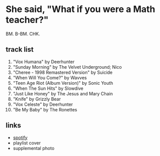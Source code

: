 # She said, "What if you were a Math teacher?"

BM. B-BM. CHK.

## track list

1. "Vox Humana" by Deerhunter
2. "Sunday Morning" by The Velvet Underground; Nico
3. "Cheree - 1998 Remastered Version" by Suicide
4. "When Will You Come?" by Wavves
5. "Teen Age Riot (Album Version)" by Sonic Youth
6. "When The Sun Hits" by Slowdive
7. "Just Like Honey" by The Jesus and Mary Chain
8. "Knife" by Grizzly Bear
9. "Vox Celeste" by Deerhunter
10. "Be My Baby" by The Ronettes

## links

- [spotify](https://open.spotify.com/playlist/1oLthjuVkKR0J3BlCGn3GC)
- playlist cover
- supplemental photo
